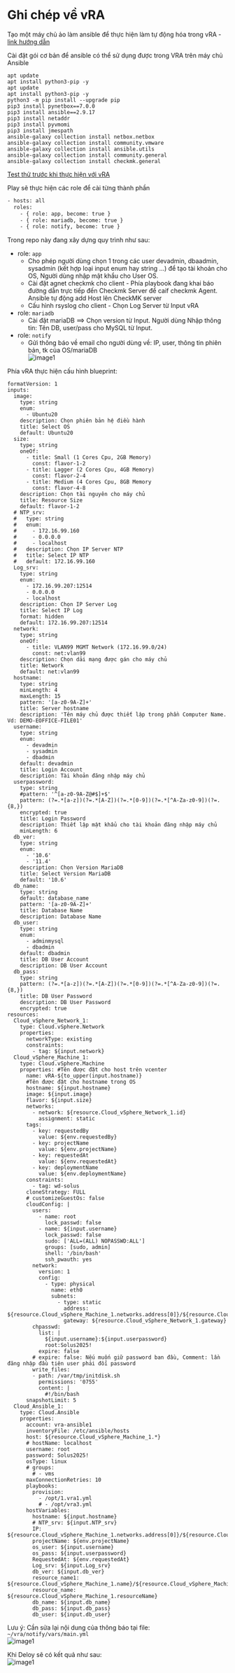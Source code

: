 # Ghi chép về vRA

Tạo một máy chủ ảo làm ansible để thực hiện làm tự động hóa trong vRA - [link hướng dẫn](https://www.vcrocs.info/vmware-aria-automation-ansible-integration/)

Cài đặt gói cơ bản để ansible có thể sử dụng được trong VRA trên máy chủ Ansible 
```
apt update 
apt install python3-pip -y
apt update 
apt install python3-pip -y
python3 -m pip install --upgrade pip
pip3 install pynetbox==7.0.0
pip3 install ansible==2.9.17
pip3 install netaddr
pip3 install pyvmomi
pip3 install jmespath
ansible-galaxy collection install netbox.netbox
ansible-galaxy collection install community.vmware
ansible-galaxy collection install ansible.utils
ansible-galaxy collection install community.general
ansible-galaxy collection install checkmk.general
```

[Test thử trước khi thực hiện với vRA](tutorial.md)

Play sẽ thực hiện các role để cài từng thành phần
```bash
- hosts: all
  roles:
    - { role: app, become: true }
    - { role: mariadb, become: true }
    - { role: notify, become: true }
```

Trong repo này đang xây dựng quy trình như sau:
- role: `app`
    - Cho phép người dùng chọn 1 trong các user devadmin, dbaadmin, sysadmin  (kết hợp loại input enum hay string ...) để tạo tài khoản cho OS, Người dùng nhập mật khẩu cho User OS.
    - Cài đặt agnet checkmk cho client - Phía playbook đang khai báo đường dẫn trực tiếp đến Checkmk Server để caif checkmk Agent. Ansible tự động add Host lên CheckMK server 
    - Cấu hình rsyslog cho client - Chọn Log Server từ Input vRA
- role: `mariadb`
    - Cài đặt mariaDB ==> Chọn version từ Input. Người dùng Nhập thông tin: Tên DB, user/pass cho MySQL từ Input. 
- role: `notify`
    - Gửi thông báo về email cho người dùng về: IP, user, thông tin phiên bản, tk của OS/mariaDB</br>![image1](/image/vra_1.png)


Phía vRA thực hiện cấu hình blueprint:
```
formatVersion: 1
inputs:
  image:
    type: string
    enum:
      - Ubuntu20
    description: Chọn phiên bản hệ điều hành
    title: Select OS
    default: Ubuntu20
  size:
    type: string
    oneOf:
      - title: Small (1 Cores Cpu, 2GB Memory)
        const: flavor-1-2
      - title: Lagger (2 Cores Cpu, 4GB Memory)
        const: flavor-2-4
      - title: Medium (4 Cores Cpu, 8GB Memory
        const: flavor-4-8
    description: Chọn tài nguyên cho máy chủ
    title: Resource Size
    default: flavor-1-2
  # NTP_srv:
  #   type: string
  #   enum:
  #     - 172.16.99.160
  #     - 0.0.0.0
  #     - localhost
  #   description: Chọn IP Server NTP
  #   title: Select IP NTP
  #   default: 172.16.99.160
  Log_srv:
    type: string
    enum:
      - 172.16.99.207:12514
      - 0.0.0.0
      - localhost
    description: Chọn IP Server Log
    title: Select IP Log
    format: hidden
    default: 172.16.99.207:12514
  network:
    type: string
    oneOf:
      - title: VLAN99 MGMT Network (172.16.99.0/24)
        const: net:vlan99
    description: Chọn dải mạng được gán cho máy chủ
    title: Network
    default: net:vlan99
  hostname:
    type: string
    minLength: 4
    maxLength: 15
    pattern: '[a-z0-9A-Z]+'
    title: Server hostname
    description: 'Tên máy chủ được thiết lập trong phần Computer Name. Vd: DEMO-EOFFICE-FILE01'
  username:
    type: string
    enum:
      - devadmin
      - sysadmin
      - dbadmin
    default: devadmin
    title: Login Account
    description: Tài khoản đăng nhập máy chủ
  userpassword:
    type: string
    #pattern: '^[a-z0-9A-Z@#$]+$'
    pattern: (?=.*[a-z])(?=.*[A-Z])(?=.*[0-9])(?=.*[^A-Za-z0-9])(?=.{8,})
    encrypted: true
    title: Login Password
    description: Thiết lập mật khẩu cho tài khoản đăng nhập máy chủ
    minLength: 6
  db_ver:
    type: string
    enum:
      - '10.6'
      - '11.4'
    description: Chọn Version MariaDB
    title: Select Version MariaDB
    default: '10.6'
  db_name:
    type: string
    default: database_name
    pattern: '[a-z0-9A-Z]+'
    title: Database Name
    description: Database Name
  db_user:
    type: string
    enum:
      - adminmysql
      - dbadmin
    default: dbadmin
    title: DB User Account
    description: DB User Account
  db_pass:
    type: string
    pattern: (?=.*[a-z])(?=.*[A-Z])(?=.*[0-9])(?=.*[^A-Za-z0-9])(?=.{8,})
    title: DB User Password
    description: DB User Password
    encrypted: true
resources:
  Cloud_vSphere_Network_1:
    type: Cloud.vSphere.Network
    properties:
      networkType: existing
      constraints:
        - tag: ${input.network}
  Cloud_vSphere_Machine_1:
    type: Cloud.vSphere.Machine
    properties: #Tên được đặt cho host trên vcenter
      name: vRA-${to_upper(input.hostname)}
      #Tên được đặt cho hostname trong OS
      hostname: ${input.hostname}
      image: ${input.image}
      flavor: ${input.size}
      networks:
        - network: ${resource.Cloud_vSphere_Network_1.id}
          assignment: static
      tags:
        - key: requestedBy
          value: ${env.requestedBy}
        - key: projectName
          value: ${env.projectName}
        - key: requestedAt
          value: ${env.requestedAt}
        - key: deploymentName
          value: ${env.deploymentName}
      constraints:
        - tag: wd-solus
      cloneStrategy: FULL
      # customizeGuestOs: false
      cloudConfig: |
        users:
          - name: root
            lock_passwd: false
          - name: ${input.username}
            lock_passwd: false
            sudo: ['ALL=(ALL) NOPASSWD:ALL']
            groups: [sudo, admin]
            shell: '/bin/bash'
            ssh_pwauth: yes
        network:
          version: 1
          config:
            - type: physical
              name: eth0
              subnets: 
                - type: static
                  address: ${resource.Cloud_vSphere_Machine_1.networks.address[0]}/${resource.Cloud_vSphere_Network_1.prefixLength}
                  gateway: ${resource.Cloud_vSphere_Network_1.gateway}
        chpasswd:
          list: |
            ${input.username}:${input.userpassword}
            root:Solus2025!
          expire: false 
        # expire: false: Nếu muốn giữ password ban đầu, Comment: lần đăng nhập đầu tiên user phải đổi password
        write_files:
        - path: /var/tmp/initdisk.sh
          permissions: '0755'
          content: |
            #!/bin/bash
      snapshotLimit: 5
  Cloud_Ansible_1:
    type: Cloud.Ansible
    properties:
      account: vra-ansible1
      inventoryFile: /etc/ansible/hosts
      host: ${resource.Cloud_vSphere_Machine_1.*}
      # hostName: localhost
      username: root
      password: Solus2025!
      osType: linux
      # groups:
        # - vms
      maxConnectionRetries: 10
      playbooks:
        provision:
          - /opt/1.vra1.yml
          # - /opt/vra3.yml
      hostVariables:
        hostname: ${input.hostname}
        # NTP_srv: ${input.NTP_srv}
        IP: ${resource.Cloud_vSphere_Machine_1.networks.address[0]}/${resource.Cloud_vSphere_Network_1.prefixLength}
        projectName: ${env.projectName}
        os_user: ${input.username}
        os_pass: ${input.userpassword}
        RequestedAt: ${env.requestedAt}
        Log_srv: ${input.Log_srv}
        db_ver: ${input.db_ver}
        resource_name1: ${resource.Cloud_vSphere_Machine_1.name}/${resource.Cloud_vSphere_Machine_1.hostname}/${resource.Cloud_vSphere_Machine_1.providerId}/${resource.Cloud_vSphere_Machine_1.resourceName}
        resource_name: ${resource.Cloud_vSphere_Machine_1.resourceName}
        db_name: ${input.db_name}
        db_pass: ${input.db_pass}
        db_user: ${input.db_user}

```
Lưu ý: Cần sửa lại nội dung của thông báo tại file: `~/vra/notify/vars/main.yml`</br>![image1](/image/vra_3.png)

Khi Deloy sẽ có kết quả như sau: </br>![image1](/image/vra_2.png)

